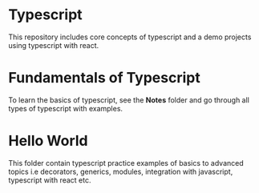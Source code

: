 # Typescript

This repository includes core concepts of typescript and a demo projects using typescript with react. 

# Fundamentals of Typescript

To learn the basics of typescript, see the **Notes** folder and go through all types of typescript with examples.

# Hello World

This folder contain typescript practice examples of basics to advanced topics i.e decorators, generics, modules, integration with javascript, typescript with react etc.
